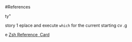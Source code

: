 #References

ty"


story 1
eplace and execute `which` for the current starting cv .g

e [Zsh Reference           Card](http://www.bash2zsh.com/zsh_refcard/refcard.pdf)
